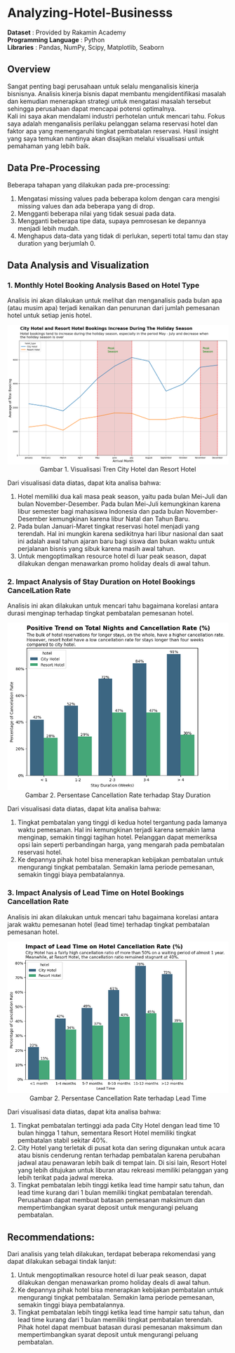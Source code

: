 # Analyzing-Hotel-Businesss
**Dataset** : Provided by Rakamin Academy <br>
**Programming Language** : Python <br>
**Libraries** : Pandas, NumPy, Scipy, Matplotlib, Seaborn

## Overview
Sangat penting bagi perusahaan untuk selalu menganalisis kinerja bisnisnya. Analisis kinerja bisnis dapat membantu mengidentifikasi masalah dan kemudian menerapkan strategi untuk mengatasi masalah tersebut sehingga perusahaan dapat mencapai potensi optimalnya. <br>
Kali ini saya akan mendalami industri perhotelan untuk mencari tahu. Fokus saya adalah menganalisis perilaku pelanggan selama reservasi hotel dan faktor apa yang memengaruhi tingkat pembatalan reservasi. Hasil insight yang saya temukan nantinya akan disajikan melalui visualisasi untuk pemahaman yang lebih baik. <br>

## Data Pre-Processing
Beberapa tahapan yang dilakukan pada pre-processing:
1. Mengatasi missing values pada beberapa kolom dengan cara mengisi missing values dan ada beberapa yang di drop.
2. Mengganti beberapa nilai yang tidak sesuai pada data.
3. Mengganti beberapa tipe data, supaya pemrosesan ke depannya menjadi lebih mudah.
4. Menghapus data-data yang tidak di perlukan, seperti total tamu dan stay duration yang berjumlah 0.

## Data Analysis and Visualization
### 1. Monthly Hotel Booking Analysis Based on Hotel Type
Analisis ini akan dilakukan untuk melihat dan menganalisis pada bulan apa (atau musim apa) terjadi kenaikan dan penurunan dari jumlah pemesanan hotel untuk setiap jenis hotel. <br>

<p align="center">
  <kbd><img src="additional/visualisasi tren.png" width=600px> </kbd> <br>
  Gambar 1. Visualisasi Tren City Hotel dan Resort Hotel
</p>

Dari visualisasi data diatas, dapat kita analisa bahwa: <br>
1. Hotel memiliki dua kali masa peak season, yaitu pada bulan Mei-Juli dan bulan November-Desember. Pada bulan Mei-Juli kemungkinan karena libur semester bagi mahasiswa Indonesia dan pada bulan November-Desember kemungkinan karena libur Natal dan Tahun Baru. <br>
2. Pada bulan Januari-Maret tingkat reservasi hotel menjadi yang terendah. Hal ini mungkin karena sedikitnya hari libur nasional dan saat ini adalah awal tahun ajaran baru bagi siswa dan bukan waktu untuk perjalanan bisnis yang sibuk karena masih awal tahun. <br>
3. Untuk mengoptimalkan resource hotel di luar peak season, dapat dilakukan dengan menawarkan promo holiday deals di awal tahun. <br>

### 2. Impact Analysis of Stay Duration on Hotel Bookings CancelLation Rate
Analisis ini akan dilakukan untuk mencari tahu bagaimana korelasi antara durasi menginap terhadap tingkat pembatalan pemesanan hotel. <br>


<p align="center">
  <kbd><img src="additional/cancelation rate.png" width=600px> </kbd> <br>
  Gambar 2. Persentase Cancellation Rate terhadap Stay Duration
</p>

Dari visualisasi data diatas, dapat kita analisa bahwa: <br>
1. Tingkat pembatalan yang tinggi di kedua hotel tergantung pada lamanya waktu pemesanan. Hal ini kemungkinan terjadi karena semakin lama menginap, semakin tinggi tagihan hotel. Pelanggan dapat memeriksa opsi lain seperti perbandingan harga, yang mengarah pada pembatalan reservasi hotel. <br>
2. Ke depannya pihak hotel bisa menerapkan kebijakan pembatalan untuk mengurangi tingkat pembatalan. Semakin lama periode pemesanan, semakin tinggi biaya pembatalannya. <br>

### 3. Impact Analysis of Lead Time on Hotel Bookings Cancellation Rate
Analisis ini akan dilakukan untuk mencari tahu bagaimana korelasi antara jarak waktu pemesanan hotel (lead time) terhadap tingkat pembatalan pemesanan hotel. <br>


<p align="center">
  <kbd><img src="additional/lead time cancelation rate.png" width=600px> </kbd> <br>
  Gambar 2. Persentase Cancellation Rate terhadap Lead Time
</p>

Dari visualisasi data diatas, dapat kita analisa bahwa: <br>
1. Tingkat pembatalan tertinggi ada pada City Hotel dengan lead time 10 bulan hingga 1 tahun, sementara Resort Hotel memiliki tingkat pembatalan stabil sekitar 40%. <br>
2. City Hotel yang terletak di pusat kota dan sering digunakan untuk acara atau bisnis cenderung rentan terhadap pembatalan karena perubahan jadwal atau penawaran lebih baik di tempat lain. Di sisi lain, Resort Hotel yang lebih ditujukan untuk liburan atau rekreasi memiliki pelanggan yang lebih terikat pada jadwal mereka. <br>
3. Tingkat pembatalan lebih tinggi ketika lead time hampir satu tahun, dan lead time kurang dari 1 bulan memiliki tingkat pembatalan terendah. Perusahaan dapat membuat batasan pemesanan maksimum dan mempertimbangkan syarat deposit untuk mengurangi peluang pembatalan.

## Recommendations:
Dari analisis yang telah dilakukan, terdapat beberapa rekomendasi yang dapat dilakukan sebagai tindak lanjut: <br>
1. Untuk mengoptimalkan resource hotel di luar peak season, dapat dilakukan dengan menawarkan promo holiday deals di awal tahun.<br>
2. Ke depannya pihak hotel bisa menerapkan kebijakan pembatalan untuk mengurangi tingkat pembatalan. Semakin lama periode pemesanan, semakin tinggi biaya pembatalannya. <br>
3. Tingkat pembatalan lebih tinggi ketika lead time hampir satu tahun, dan lead time kurang dari 1 bulan memiliki tingkat pembatalan terendah. Pihak hotel dapat membuat batasan durasi pemesanan maksimum dan mempertimbangkan syarat deposit untuk mengurangi peluang pembatalan.
